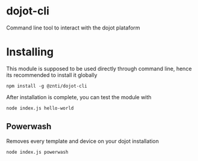 # dojot-cli
Command line tool to interact with the dojot plataform

# Installing
This module is supposed to be used directly through command line, hence its recommended to install it globally

`npm install -g @znti/dojot-cli`

After installation is complete, you can test the module with 

`node index.js hello-world`

## Powerwash
Removes every template and device on your dojot installation

`node index.js powerwash`
